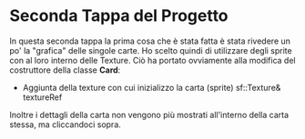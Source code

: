 # Seconda Tappa del Progetto

In questa seconda tappa la prima cosa che è stata fatta è stata rivedere un po' la "grafica" delle singole carte.
Ho scelto quindi di utilizzare degli sprite con al loro interno delle Texture. 
Ciò ha portato ovviamente alla modifica del costruttore della classe **Card**:
- Aggiunta della texture con cui inizializzo la carta (sprite) sf::Texture& textureRef

Inoltre i dettagli della carta non vengono più mostrati all'interno della carta stessa, ma cliccandoci sopra. 

